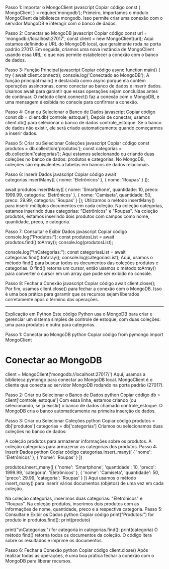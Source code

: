 Passo 1: Importar o MongoClient
javascript
Copiar código
const { MongoClient } = require('mongodb');
Primeiro, importamos o módulo MongoClient da biblioteca mongodb. Isso permite criar uma conexão com o servidor MongoDB e interagir com o banco de dados.

Passo 2: Conectar ao MongoDB
javascript
Copiar código
const url = 'mongodb://localhost:27017';
const client = new MongoClient(url);
Aqui estamos definindo a URL do MongoDB local, que geralmente roda na porta padrão 27017. Em seguida, criamos uma nova instância de MongoClient usando essa URL, o que nos permite estabelecer a conexão com o banco de dados.

Passo 3: Função Principal
javascript
Copiar código
async function main() {
    try {
        await client.connect();
        console.log('Conectado ao MongoDB');
A função principal main() é declarada como async porque ela contém operações assíncronas, como conectar ao banco de dados e inserir dados. Usamos await para garantir que essas operações sejam concluídas antes de continuar. O método client.connect() faz a conexão com o MongoDB, e uma mensagem é exibida no console para confirmar a conexão.

Passo 4: Criar ou Selecionar o Banco de Dados
javascript
Copiar código
const db = client.db('controle_estoque');
Depois de conectar, usamos client.db() para selecionar o banco de dados controle_estoque. Se o banco de dados não existir, ele será criado automaticamente quando começarmos a inserir dados.

Passo 5: Criar ou Selecionar Coleções
javascript
Copiar código
const produtos = db.collection('produtos');
const categorias = db.collection('categorias');
Aqui estamos selecionando ou criando duas coleções no banco de dados: produtos e categorias. No MongoDB, coleções são equivalentes a tabelas em bancos de dados relacionais.

Passo 6: Inserir Dados
javascript
Copiar código
await categorias.insertMany([
    { nome: 'Eletrônicos' },
    { nome: 'Roupas' }
]);

await produtos.insertMany([
    { nome: 'Smartphone', quantidade: 10, preco: 1999.99, categoria: 'Eletrônicos' },
    { nome: 'Camiseta', quantidade: 50, preco: 29.99, categoria: 'Roupas' }
]);
Utilizamos o método insertMany() para inserir múltiplos documentos em cada coleção. Na coleção categorias, estamos inserindo duas categorias: "Eletrônicos" e "Roupas". Na coleção produtos, estamos inserindo dois produtos com campos como nome, quantidade, preco, e categoria.

Passo 7: Consultar e Exibir Dados
javascript
Copiar código
console.log("Produtos:");
const produtosList = await produtos.find().toArray();
console.log(produtosList);

console.log("\nCategorias:");
const categoriasList = await categorias.find().toArray();
console.log(categoriasList);
Aqui, usamos o método find() para buscar todos os documentos das coleções produtos e categorias. O find() retorna um cursor, então usamos o método toArray() para converter o cursor em um array que pode ser exibido no console.

Passo 8: Fechar a Conexão
javascript
Copiar código
await client.close();
Por fim, usamos client.close() para fechar a conexão com o MongoDB. Isso é uma boa prática para garantir que os recursos sejam liberados corretamente após o término das operações.
____________________________________________________________________________________________________________________________________________________________________________

Explicação em Python
Este código Python usa o MongoDB para criar e gerenciar um sistema simples de controle de estoque, com duas coleções: uma para produtos e outra para categorias.

Passo 1: Conectar ao MongoDB
python
Copiar código
from pymongo import MongoClient

# Conectar ao MongoDB
client = MongoClient('mongodb://localhost:27017/')
Aqui, usamos a biblioteca pymongo para conectar ao MongoDB local. MongoClient é o cliente que conecta ao servidor MongoDB rodando na porta padrão (27017).

Passo 2: Criar ou Selecionar o Banco de Dados
python
Copiar código
db = client['controle_estoque']
Com essa linha, estamos criando (ou selecionando, se já existir) o banco de dados chamado controle_estoque. O MongoDB cria o banco automaticamente na primeira inserção de dados.

Passo 3: Criar ou Selecionar Coleções
python
Copiar código
produtos = db['produtos']
categorias = db['categorias']
Criamos ou selecionamos duas coleções no banco de dados:

A coleção produtos para armazenar informações sobre os produtos.
A coleção categorias para armazenar as categorias dos produtos.
Passo 4: Inserir Dados
python
Copiar código
categorias.insert_many([
    { 'nome': 'Eletrônicos' },
    { 'nome': 'Roupas' }
])

produtos.insert_many([
    { 'nome': 'Smartphone', 'quantidade': 10, 'preco': 1999.99, 'categoria': 'Eletrônicos' },
    { 'nome': 'Camiseta', 'quantidade': 50, 'preco': 29.99, 'categoria': 'Roupas' }
])
Aqui usamos o método insert_many() para inserir vários documentos (objetos) de uma vez em cada coleção.

Na coleção categorias, inserimos duas categorias: "Eletrônicos" e "Roupas".
Na coleção produtos, inserimos dois produtos com as informações de nome, quantidade, preco e a respectiva categoria.
Passo 5: Consultar e Exibir os Dados
python
Copiar código
print("Produtos:")
for produto in produtos.find():
    print(produto)

print("\nCategorias:")
for categoria in categorias.find():
    print(categoria)
O método find() retorna todos os documentos da coleção. O código itera sobre os resultados e imprime os documentos.

Passo 6: Fechar a Conexão
python
Copiar código
client.close()
Após realizar todas as operações, é uma boa prática fechar a conexão com o MongoDB para liberar recursos.
